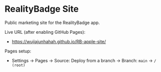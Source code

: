 # RealityBadge Site

Public marketing site for the RealityBadge app.

Live URL (after enabling GitHub Pages):
- https://wujiajunhahah.github.io/RB-apple-site/

Pages setup:
- Settings → Pages → Source: Deploy from a branch → Branch: `main` → `/ (root)`

